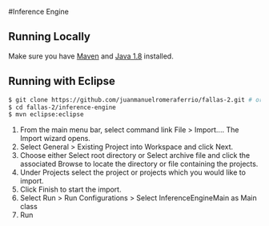 #Inference Engine

## Running Locally

Make sure you have [Maven](https://maven.apache.org/) and [Java 1.8](http://www.oracle.com/technetwork/java/javase/downloads/jdk8-downloads-2133151.html) installed.

## Running with Eclipse

```sh
$ git clone https://github.com/juanmanuelromeraferrio/fallas-2.git # or clone your own fork
$ cd fallas-2/inference-engine
$ mvn eclipse:eclipse
```

1. From the main menu bar, select  command link File > Import.... The Import wizard opens.
2. Select General > Existing Project into Workspace and click Next.
3. Choose either Select root directory or Select archive file and click the associated Browse to locate the directory or file containing the projects.
4. Under Projects select the project or projects which you would like to import.
5. Click Finish to start the import.
6. Select Run > Run Configurations > Select InferenceEngineMain as Main class
7. Run


